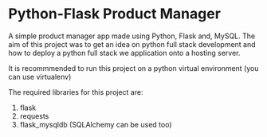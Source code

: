# Python-Flask Product Manager
A simple product manager app made using Python, Flask and, MySQL. The aim of this project was to get an idea on python full stack development and how to deploy a python full stack we application onto a hosting server.

It is recommmended to run this project on a python virtual environment (you can use virtualenv)

The required libraries for this project are:
1) flask
2) requests
3) flask_mysqldb (SQLAlchemy can be used too)
